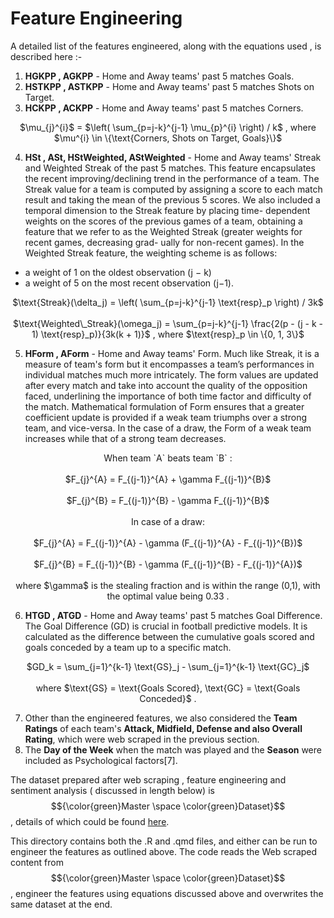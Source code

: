 # Feature Engineering

A detailed list of the features engineered, along with the equations used , is described here :-

1. **HGKPP , AGKPP** - Home and Away teams' past 5 matches Goals.
2. **HSTKPP , ASTKPP** - Home and Away teams' past 5 matches Shots on Target.
3. **HCKPP , ACKPP** - Home and Away teams' past 5 matches Corners.

<p align="center">
$\mu_{j}^{i}$ = $\left( \sum_{p=j-k}^{j-1} \mu_{p}^{i} \right) / k$ , where $\mu^{i} \in \{\text{Corners, Shots on Target, Goals}\}$
</p>

4. **HSt , ASt, HStWeighted, AStWeighted** - Home and Away teams' Streak and Weighted Streak of the past 5 matches. This feature encapsulates the recent improving/declining trend in the performance of a team. The Streak value for a team is computed by assigning a score to each match result and taking the mean of the previous 5 scores. We also included a temporal dimension to the Streak feature by placing time- dependent weights on the scores of the previous games of a team, obtaining a feature that we refer to as the Weighted Streak (greater weights for recent games, decreasing grad- ually for non-recent games). In the Weighted Streak feature, the weighting scheme is as follows:
- a weight of 1 on the oldest observation (j − k)
- a weight of 5 on the most recent observation (j−1).

<p align="center">
$\text{Streak}(\delta_j) = \left( \sum_{p=j-k}^{j-1} \text{resp}_p \right) / 3k$ <br><br>
$\text{Weighted\_Streak}(\omega_j) = \sum_{p=j-k}^{j-1} \frac{2(p - (j - k - 1) \text{resp}_p)}{3k(k + 1)}$ , where $\text{resp}_p \in \{0, 1, 3\}$
</p>

5. **HForm , AForm** - Home and Away teams' Form. Much like Streak, it is a measure of team's form but it encompasses a team’s performances in individual matches much more intricately. The form values are updated after every match and take into account the quality of the opposition faced, underlining the importance of both time factor and difficulty of the match. Mathematical formulation of Form ensures that a greater coefficient update is provided if a weak team triumphs over a strong team, and vice-versa. In the case of a draw, the Form of a weak team increases while that of a strong team decreases.

<p align="center">
When team `A` beats team `B` :<br><br>
$F_{j}^{A} = F_{(j-1)}^{A} + \gamma F_{(j-1)}^{B}$<br><br>
$F_{j}^{B} = F_{(j-1)}^{B} - \gamma F_{(j-1)}^{B}$<br><br>
​In case of a draw:<br><br>
$F_{j}^{A} = F_{(j-1)}^{A} - \gamma (F_{(j-1)}^{A} - F_{(j-1)}^{B})$<br><br>
$F_{j}^{B} = F_{(j-1)}^{B} - \gamma (F_{(j-1)}^{B} - F_{(j-1)}^{A})$<br><br>
where $\gamma$ is the stealing fraction and is within the range (0,1), with the optimal value being 0.33 .
</p>

6. **HTGD , ATGD** - Home and Away teams' past 5 matches Goal Difference. The Goal Difference (GD) is crucial in football predictive models. It is calculated as the difference between the cumulative goals scored and goals conceded by a team up to a specific match.

<p align="center">
$GD_k = \sum_{j=1}^{k-1} \text{GS}_j - \sum_{j=1}^{k-1} \text{GC}_j$​<br><br>
where $\text{GS} = \text{Goals Scored}, \text{GC} = \text{Goals Conceded}$ .
</p>

7. Other than the engineered features, we also considered the **Team Ratings** of each team's **Attack, Midfield, Defense and also Overall Rating**, which were web scraped in the previous section.
8. The **Day of the Week** when the match was played and the **Season** were included as Psychological factors[7].

The dataset prepared after web scraping , feature engineering and sentiment analysis ( discussed in length below) is $${\color{green}Master \space \color{green}Dataset}$$, details of which could be found [here](https://github.com/ACM40960/project-DeepankarVyas/tree/main/Dataset).

This directory contains both the .R and .qmd files, and  either can be run to engineer the features as outlined above. The code reads the Web scraped content from $${\color{green}Master \space \color{green}Dataset}$$, engineer the features using equations discussed above and overwrites the same dataset at the end.
